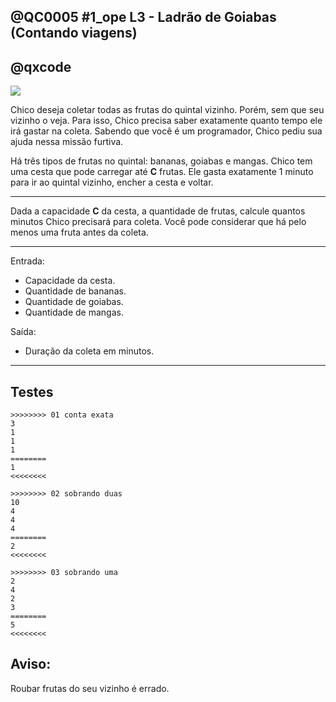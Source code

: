 ## @QC0005 #1_ope L3 - Ladrão de Goiabas (Contando viagens)
## @qxcode

![](https://raw.githubusercontent.com/qxcodefup/arcade/master/base/0005/logo.jpg)

Chico deseja coletar todas as frutas do quintal vizinho. Porém, sem que seu vizinho o veja.
Para isso, Chico precisa saber exatamente quanto tempo ele irá gastar na coleta.
Sabendo que você é um programador, Chico pediu sua ajuda nessa missão furtiva.

Há três tipos de frutas no quintal: bananas, goiabas e mangas.
Chico tem uma cesta que pode carregar até **C** frutas.
Ele gasta exatamente 1 minuto para ir ao quintal vizinho, encher a cesta e voltar.

---

Dada a capacidade **C** da cesta, a quantidade de frutas, calcule quantos minutos Chico precisará para coleta.
Você pode considerar que há pelo menos uma fruta antes da coleta.

---

Entrada:

* Capacidade da cesta.
* Quantidade de bananas.
* Quantidade de goiabas.
* Quantidade de mangas.

Saída:

* Duração da coleta em minutos.

---
## Testes

```
>>>>>>>> 01 conta exata
3
1
1
1
========
1
<<<<<<<<

>>>>>>>> 02 sobrando duas
10
4
4
4
========
2
<<<<<<<<

>>>>>>>> 03 sobrando uma
2
4
2
3
========
5
<<<<<<<<
```

## Aviso:

Roubar frutas do seu vizinho é errado.


<!---

>>>>>>>> 04
4
1
2
0
========
1
<<<<<<<<


>>>>>>>> 05
20
80
20
30
========
7
<<<<<<<<


>>>>>>>> 06
100
5
66
27
========
1
<<<<<<<<


>>>>>>>> 07
7
20
13
16
========
7
<<<<<<<<


>>>>>>>> 08
2
15
13
19
========
24
<<<<<<<<

--->
